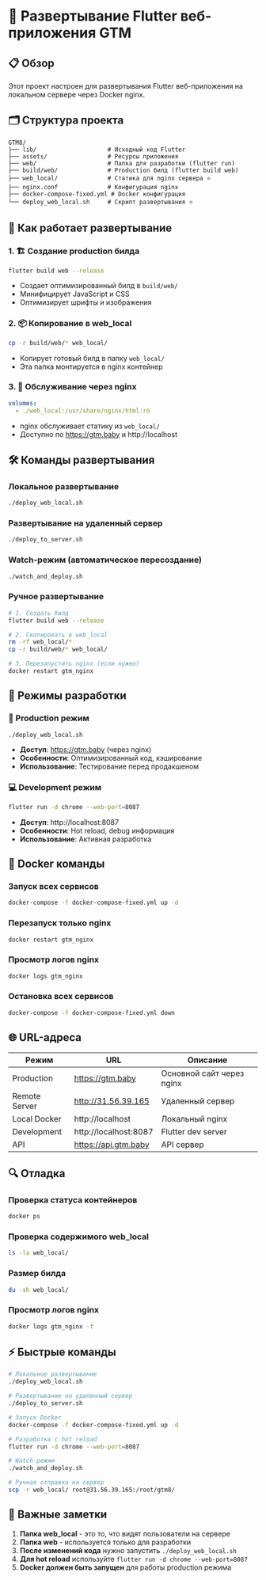 # 🚀 Развертывание Flutter веб-приложения GTM

## 📋 Обзор

Этот проект настроен для развертывания Flutter веб-приложения на локальном сервере через Docker nginx.

## 🗂️ Структура проекта

```
GTM8/
├── lib/                    # Исходный код Flutter
├── assets/                 # Ресурсы приложения
├── web/                    # Папка для разработки (flutter run)
├── build/web/              # Production билд (flutter build web)
├── web_local/              # Статика для nginx сервера ⭐
├── nginx.conf              # Конфигурация nginx
├── docker-compose-fixed.yml # Docker конфигурация
└── deploy_web_local.sh     # Скрипт развертывания ⭐
```

## 🔄 Как работает развертывание

### 1. 🏗️ Создание production билда
```bash
flutter build web --release
```
- Создает оптимизированный билд в `build/web/`
- Минифицирует JavaScript и CSS
- Оптимизирует шрифты и изображения

### 2. 📦 Копирование в web_local
```bash
cp -r build/web/* web_local/
```
- Копирует готовый билд в папку `web_local/`
- Эта папка монтируется в nginx контейнер

### 3. 🐳 Обслуживание через nginx
```yaml
volumes:
  - ./web_local:/usr/share/nginx/html:ro
```
- nginx обслуживает статику из `web_local/`
- Доступно по https://gtm.baby и http://localhost

## 🛠️ Команды развертывания

### Локальное развертывание
```bash
./deploy_web_local.sh
```

### Развертывание на удаленный сервер
```bash
./deploy_to_server.sh
```

### Watch-режим (автоматическое пересоздание)
```bash
./watch_and_deploy.sh
```

### Ручное развертывание
```bash
# 1. Создать билд
flutter build web --release

# 2. Скопировать в web_local
rm -rf web_local/*
cp -r build/web/* web_local/

# 3. Перезапустить nginx (если нужно)
docker restart gtm_nginx
```

## 🔧 Режимы разработки

### 🚀 Production режим
```bash
./deploy_web_local.sh
```
- **Доступ**: https://gtm.baby (через nginx)
- **Особенности**: Оптимизированный код, кэширование
- **Использование**: Тестирование перед продакшеном

### 💻 Development режим  
```bash
flutter run -d chrome --web-port=8087
```
- **Доступ**: http://localhost:8087
- **Особенности**: Hot reload, debug информация
- **Использование**: Активная разработка

## 🐳 Docker команды

### Запуск всех сервисов
```bash
docker-compose -f docker-compose-fixed.yml up -d
```

### Перезапуск только nginx
```bash
docker restart gtm_nginx
```

### Просмотр логов nginx
```bash
docker logs gtm_nginx
```

### Остановка всех сервисов
```bash
docker-compose -f docker-compose-fixed.yml down
```

## 🌐 URL-адреса

| Режим | URL | Описание |
|-------|-----|----------|
| Production | https://gtm.baby | Основной сайт через nginx |
| Remote Server | http://31.56.39.165 | Удаленный сервер |
| Local Docker | http://localhost | Локальный nginx |
| Development | http://localhost:8087 | Flutter dev server |
| API | https://api.gtm.baby | API сервер |

## 🔍 Отладка

### Проверка статуса контейнеров
```bash
docker ps
```

### Проверка содержимого web_local
```bash
ls -la web_local/
```

### Размер билда
```bash
du -sh web_local/
```

### Просмотр логов nginx
```bash
docker logs gtm_nginx -f
```

## ⚡ Быстрые команды

```bash
# Локальное развертывание
./deploy_web_local.sh

# Развертывание на удаленный сервер
./deploy_to_server.sh

# Запуск Docker
docker-compose -f docker-compose-fixed.yml up -d

# Разработка с hot reload
flutter run -d chrome --web-port=8087

# Watch-режим
./watch_and_deploy.sh

# Ручная отправка на сервер
scp -r web_local/ root@31.56.39.165:/root/gtm8/
```

## 🚨 Важные заметки

1. **Папка web_local** - это то, что видят пользователи на сервере
2. **Папка web** - используется только для разработки
3. **После изменений кода** нужно запустить `./deploy_web_local.sh`
4. **Для hot reload** используйте `flutter run -d chrome --web-port=8087`
5. **Docker должен быть запущен** для работы production режима